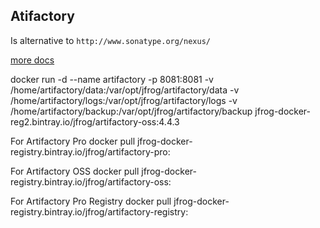 ## Atifactory
Is alternative to `http://www.sonatype.org/nexus/`

[more docs](https://github.com/NBakaev/awesome/blob/master/docs/infrastructure.md#artifactory)

docker run -d --name artifactory -p 8081:8081 -v /home/artifactory/data:/var/opt/jfrog/artifactory/data -v /home/artifactory/logs:/var/opt/jfrog/artifactory/logs -v /home/artifactory/backup:/var/opt/jfrog/artifactory/backup jfrog-docker-reg2.bintray.io/jfrog/artifactory-oss:4.4.3

For Artifactory Pro
docker pull jfrog-docker-registry.bintray.io/jfrog/artifactory-pro:<version>
 
For Artifactory OSS
docker pull jfrog-docker-registry.bintray.io/jfrog/artifactory-oss:<version>
 
For Artifactory Pro Registry
docker pull jfrog-docker-registry.bintray.io/jfrog/artifactory-registry:<version>